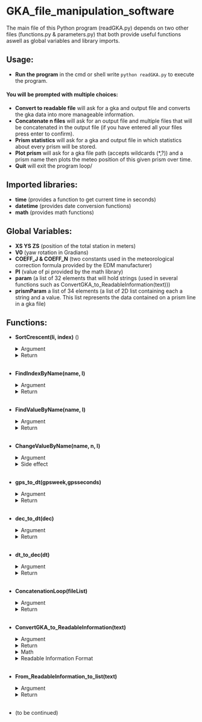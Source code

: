 # GKA_file_manipulation_software
The main file of this Python program (readGKA.py) depends on two other files (functions.py & parameters.py) that both provide useful functions
aswell as global variables and library imports.

## Usage:

- **Run the program** in the cmd or shell write `python readGKA.py` to execute the program.
#### You will be prompted with multiple choices:
- **Convert to readable file** will ask for a gka and output file and converts the gka data into more manageable information.
- **Concatenate n files** will ask for an output file and multiple files that will be concatenated in the output file (if you have entered all your files press enter to confirm).
- **Prism statistics**  will ask for a gka and output file in which statistics about every prism will be stored.
- **Plot prism** will ask for a gka file path (accepts wildcards (*,?)) and a prism name then plots the meteo position of this given prism over time.
- **Quit** will exit the program loop/


## Imported libraries:

- **time** (provides a function to get current time in seconds)
- **datetime** (provides date conversion functions)
- **math** (provides math functions)


## Global Variables:

- **XS YS ZS** (position of the total station in meters)
- **V0** (yaw rotation in Gradians)
- **COEFF_J & COEFF_N** (two constants used in the meteorological correction formula provided by the EDM manufacturer)
- **PI** (value of pi provided by the math library)
- **param** (a list of 32 elements that will hold strings (used in several functions such as ConvertGKA_to_ReadableInformation(text)))
- **prismParam** a list of 34 elements (a list of 2D list containing each a string and a value. This list represents the data contained on a prism line in a gka file)


## Functions:

- **SortCrescent(li, index)** ()
    <details>
    <summary>Argument</summary>
    
    - **li** a 2D list of floats
    - **index** an integer
    
    </details>
    <details>
    <summary>Return</summary>
    
    - A sorted and crescent list by the elements located at the **index** position of **li**.
    
    </details>
        <br/>
- **FindIndexByName(name, l)**
    <details>
    <summary>Argument</summary>

    - **name** a string
    - **l** the prismParam global list
    
    </details>
    <details>
    <summary>Return</summary>
    
    - The index of the element that contains the correct name in the prismParam list **l**.
    
    </details>
        <br/>
- **FindValueByName(name, l)**
    <details>
    <summary>Argument</summary>

    - **name** a string
    - **l** the prismParam global list
    
    </details>
    <details>
    <summary>Return</summary>
    
    - The value that is linked to the name in the prismParam list **l**.
    
    </details>
        <br/>
- **ChangeValueByName(name, n, l)**
    <details>
    <summary>Argument</summary>

    - **name** a string
    - **n** a float or an integer
    - **l** the prismParam global list
    
    </details>
    <details>
    <summary>Side effect</summary>
    
    - In the prismParam list **l** change the value that is linked to the name to n.
    
    </details>
        <br/>
- **gps_to_dt(gpsweek,gpsseconds)**
    <details>
    <summary>Argument</summary>

    - **gpsweek** an integer
    - **gpsseconds** a float
    
    </details>
    <details>
    <summary>Return</summary>
    
    - Conversion of a GPS date to datetime.
    
    </details>
        <br/>
- **dec_to_dt(dec)**
    <details>
    <summary>Argument</summary>

    - **dec** a float
    
    </details>
    <details>
    <summary>Return</summary>
    
    - Conversion of a decimal year to datetime.
    
    </details>
        <br/>
- **dt_to_dec(dt)**
    <details>
    <summary>Argument</summary>

    - **dt** datetime format
    
    </details>
    <details>
    <summary>Return</summary>
    
    - Conversion of a datetime to decimal year (float).
    
    </details>
        <br/>
- **ConcatenationLoop(fileList)**
    <details>
    <summary>Argument</summary>

    - **fileList** a list of strings
    
    </details>
    <details>
    <summary>Return</summary>
    
    - A concatenated string of all the contents of the files represented by path strings in the fileList/
    
    </details>
        <br/>
- **ConvertGKA_to_ReadableInformation(text)**
    <details>
    <summary>Argument</summary>

    - **text** a gka format string.
    
    </details>
    <details>
    <summary>Return</summary>
    
    - A Readable Information Format string.
    
    </details>
    <details>
    <summary>Math</summary>
    
    - **GPSwk** = `int(FindValueByName("GPSwk",prismParam))`
    - **SOWk** = `float(FindValueByName("SOWk",prismParam))`
    - **DOWk** = `float(FindValueByName("DOWk",prismParam))`
    - **decYear** = `dt_to_dec(gps_to_dt(GPSwk, SOWk))`
    - **DI** = `float(FindValueByName("DI",prismParam))`
    - **Beta** =  `float(FindValueByName("Beta",prismParam))` Rotation around the horizontal axis
    - **Alpha** = `float(FindValueByName("Alpha",prismParam))` Rotation around the vertical axis
    - **ref** =  `0.0`
    - **Gis** =  `(V0 + Alpha - ref)*PI/200` in radiants
    - **Horizon** = `Beta*PI/200` in radiants
    - **Pression** = `float(FindValueByName("Pression",prismParam))`
    - **Temp** = `float(FindValueByName("Temp",prismParam))`
    - **Dmeteo** = DI + DI * (COEFF_J - COEFF_N * Pression / (273.16+Temp)) * math.pow(10,-6)

    - **originXrot** = `math.sin(Horizon) * math.sin(Gis)`
    - **originYrot** = `math.sin(Horizon) * math.cos(Gis)`
    - **originZrot** = `math.cos(Horizon)`

    - **xi** = `XS + DI * originXrot` _Prism position without correction_
    - **yi** = `XS + DI * originYrot` _Prism position without correction_
    - **zi** = `XS + DI * originZrot` _Prism position without correction_

    - **xmeteo** = `XS + originXrot * Dmeteo`
    - **ymeteo** = `XS + originYrot * Dmeteo`
    - **zmeteo** = `XS + originZrot * Dmeteo`
    
    </details>
    <details>
    <summary>Readable Information Format</summary>
    
    - Start/End of prism aquisition:
        - "#GNV11" / "#END11" (string)
    - Line of one prism:
        - "prisme , Pos , xi , yi , zi , xmeteo , ymeteo , zmeteo , decYear , GPSwk , DOWk , SOWk" (string)
    
    </details>
    <br/>
    
- **From_ReadableInformation_to_list(text)**
    <details>
    <summary>Argument</summary>

    - **text** a Readable Information Format string.
    
    </details>
    <details>
    <summary>Return</summary>
    
    - A 4D list (`[[Prism1 Name ,[[Prism1 information at t0], [Prism1 information at t1],.., [Prism1 information at tn]]],...]`)
    
    </details>
        <br/>
- (to be continued)

